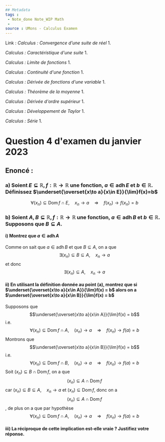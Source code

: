 ```yaml
---
## Metadata
tags : 
 - Note_done Note_WIP Math
 - 
source : UMons - Calculus Examen
---
```


Link :
_Calculus : Convergence d’une suite de réel_
1.

_Calculus : Caractéristique d'une suite_
1.

_Calculus : Limite de fonctions_
1.

_Calculus : Continuité d'une fonction_
1.

_Calculus : Dérivée de fonctions d'une variable_
1.

_Calculus : Théorème de la moyenne_
1.

_Calculus : Dérivée d'ordre supérieur_
1.

_Calculus : Développement de Taylor_
1.

_Calculus : Série_
1. 

# Question 4 d'examen du janvier 2023
## Enoncé : 
### a) Soient $E ⊆ \mathbb{R}, f : \mathbb{R} → \mathbb{R}$ une fonction, $a ∈ \operatorname{adh}E$ et $b ∈ \mathbb{R}$. Définissez $\underset{\overset{x\to a}{x\in E}}{\lim}f(x)=b$ 
$$\forall (x_n)\subseteq\operatorname{Dom}f\cap E,\quad x_n\to a\quad\Rightarrow\quad f(x_n)\to f(x_n)=b$$
### b) Soient $A,B ⊆ \mathbb{R}, f : \mathbb{R} → \mathbb{R}$ une fonction, $a ∈ \operatorname{adh}B$ et $b ∈ \mathbb{R}$. Supposons que $B ⊆ A$.
#### i) Montrez que $a\in\operatorname{adh}A$
Comme on sait que $a\in\operatorname{adh}B$ et que $B\subseteq A$, on a que $$\exists (x_n)\subseteq B\subseteq A,\quad x_n\to a$$ et donc $$\exists(x_n)\subseteq A,\quad x_n\to a$$
#### ii) En utilisant la définition donnée au point (a), montrez que si $\underset{\overset{x\to a}{x\in A}}{\lim}f(x) = b$ alors on a $\underset{\overset{x\to a}{x\in B}}{\lim}f(x) = b$
Supposons que $$\underset{\overset{x\to a}{x\in A}}{\lim}f(x) = b$$ i.e. $$\forall (x_n)\subseteq\operatorname{Dom}f\cap A,\quad (x_n)\to a\quad\Rightarrow\quad f(x_n)\to f(a)=b$$ Montrons que $$\underset{\overset{x\to a}{x\in B}}{\lim}f(x) = b$$ i.e. $$\forall (x_n)\subseteq\operatorname{Dom}f\cap B,\quad (x_n)\to a\quad\Rightarrow\quad f(x_n)\to f(a)=b$$ Soit $(x_n)\subseteq B\cap\operatorname{Dom}f$, on a que $$(x_n)\subseteq A\cap\operatorname{Dom}f$$ car $(x_n)\subseteq B\subseteq A,\quad x_n\to a$ et $(x_n)\subseteq\operatorname{Dom} f$, donc on a $$(x_n)\subseteq A\cap\operatorname{Dom}f$$, de plus on a que par hypothèse $$\forall (x_n)\subseteq\operatorname{Dom}f\cap A,\quad (x_n)\to a\quad\Rightarrow\quad f(x_n)\to f(a)=b$$
#### iii) La réciproque de cette implication est-elle vraie ? Justifiez votre réponse.
